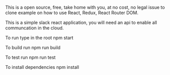 This is a open source, free, take home with you, at no cost, no legal issue to clone example on how to use React, Redux, React Router DOM.

This is a simple slack react application, you will need an api to enable all communcation in the cloud.

To run type in the root
npm start

To build run
npm run build

To test run
npm run test

To install dependencies
npm install
